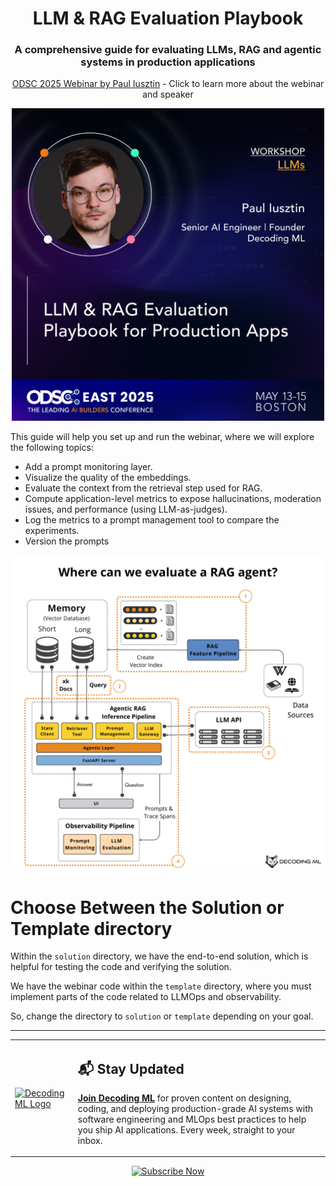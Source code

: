 <div align="center">
  <h1>LLM & RAG Evaluation Playbook</h1>
  <h3>A comprehensive guide for evaluating LLMs, RAG and agentic systems in production applications</h3>
  <p class="tagline"> <a href="https://odsc.com/speakers/llm-rag-evaluation-playbook-for-production-apps/">ODSC 2025 Webinar by Paul Iusztin</a> - Click to learn more about the webinar and speaker</p>
</div>

<div align="center">
    <a href="https://odsc.com/speakers/llm-rag-evaluation-playbook-for-production-apps/">
        <img src="./workshop_card.png" width="500" alt="Workshop Card" />
    </a>
</div>

This guide will help you set up and run the webinar, where we will explore the following topics:

- Add a prompt monitoring layer.
- Visualize the quality of the embeddings.
- Evaluate the context from the retrieval step used for RAG.
- Compute application-level metrics to expose hallucinations, moderation issues, and performance (using LLM-as-judges).
- Log the metrics to a prompt management tool to compare the experiments.
- Version the prompts

<div align="center">
    <a href="https://odsc.com/speakers/llm-rag-evaluation-playbook-for-production-apps/">
        <img src="./where_can_we_evaluate_a _RAG_agent.png" width="700" alt="Workshop Card" />
    </a>
</div>

# Choose Between the Solution or Template directory

Within the `solution` directory, we have the end-to-end solution, which is helpful for testing the code and verifying the solution.

We have the webinar code within the `template` directory, where you must implement parts of the code related to LLMOps and observability.

So, change the directory to `solution` or `template` depending on your goal.

----

<table style="border-collapse: collapse; border: none;">
  <tr style="border: none;">
    <td width="20%" style="border: none;">
      <a href="https://decodingml.substack.com/" aria-label="Decoding ML">
        <img src="https://github.com/user-attachments/assets/f2f2f9c0-54b7-4ae3-bf8d-23a359c86982" alt="Decoding ML Logo" width="150"/>
      </a>
    </td>
    <td width="80%" style="border: none;">
      <div>
        <h2>📬 Stay Updated</h2>
        <p><b><a href="https://decodingml.substack.com/">Join Decoding ML</a></b> for proven content on designing, coding, and deploying production-grade AI systems with software engineering and MLOps best practices to help you ship AI applications. Every week, straight to your inbox.</p>
      </div>
    </td>
  </tr>
</table>

<p align="center">
  <a href="https://decodingml.substack.com/">
    <img src="https://img.shields.io/static/v1?label&logo=substack&message=Subscribe%20Now&style=for-the-badge&color=black&scale=2" alt="Subscribe Now" height="40">
  </a>
</p>